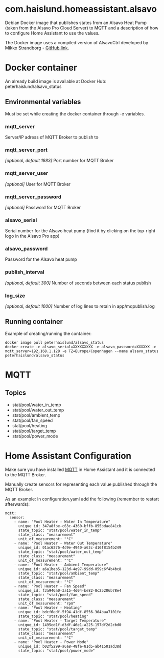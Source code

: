 # com.haislund.homeassistant.alsavo

Debian Docker image that publishes states from an Alsavo Heat Pump (taken from the Alsavo Pro Cloud Server) to MQTT and a description of how to configure Home Assistant to use the values.

The Docker image uses a compiled version of AlsavoCtrl developed by Mikko Strandborg - [GitHub link](https://github.com/strandborg/AlsavoCtrl).

# Docker container
An already build image is available at Docker Hub: peterhaislund/alsavo_status

## Environmental variables
Must be set while creating the docker container through -e variables.

### mqtt_server
Server/IP adress of MQTT Broker to publish to

### mqtt_server_port
*[optional, default 1883]* Port number for MQTT Broker

### mqtt_server_user
*[optional]* User for MQTT Broker

### mqtt_server_password
*[optional]* Password for MQTT Broker

### alsavo_serial
Serial number for the Alsavo heat pump (find it by clicking on the top-right logo in the Alsavo Pro app)

### alsavo_password
Password for the Alsavo heat pump

### publish_interval
*[optional, default 300]* Number of seconds between each status publish

### log_size
*[optional, default 1000]* Number of log lines to retain in app/mqpublish.log

## Running container
Example of creating/running the container:

```
docker image pull peterhaislund/alsavo_status
docker create -e alsavo_serial=XXXXXXXXX -e alsavo_password=XXXXXX -e mqtt_server=192.168.1.128 -e TZ=Europe/Copenhagen --name alsavo_status peterhaislund/alsavo_status
```
# MQTT

## Topics
- stat/pool/water_in_temp
- stat/pool/water_out_temp
- stat/pool/ambient_temp
- stat/pool/fan_speed
- stat/pool/heating
- stat/pool/target_temp
- stat/pool/power_mode

# Home Assistant Configuration
Make sure you have installed [MQTT](https://www.home-assistant.io/integrations/mqtt/) in Home Assistant and it is connected to the MQTT Broker.

Manually create sensors for representing each value published through the MQTT Broker.

As an example: In configuration.yaml add the following (remember to restart afterwards):

```
mqtt:
  sensor:
    - name: "Pool Heater - Water In Temperature"
      unique_id: 347a8fbe-c63c-4360-bffb-855bdae841cb
      state_topic: "stat/pool/water_in_temp"
      state_class: "measurement"
      unit_of_measurement: "°C"
    - name: "Pool Heater - Water Out Temperature"
      unique_id: 01ac6276-4d9e-4940-a63c-d16f8154b249
      state_topic: "stat/pool/water_out_temp"
      state_class: "measurement"
      unit_of_measurement: "°C"
    - name: "Pool Heater - Ambient Temperature"
      unique_id: a6a1beb5-123d-4e97-99dd-059c6f4b4bc8
      state_topic: "stat/pool/ambient_temp"
      state_class: "measurement"
      unit_of_measurement: "°C"
    - name: "Pool Heater - Fan Speed"
      unique_id: f3a946a0-3a15-4d04-be82-8c25206b78e4
      state_topic: "stat/pool/fan_speed"
      state_class: "measurement"
      unit_of_measurement: "rpm"
    - name: "Pool Heater - Heating"
      unique_id: bdcf6edf-5f94-41df-8556-304baa7101fe
      state_topic: "stat/pool/heating"
    - name: "Pool Heater - Target Temperature"
      unique_id: 1495cd1f-d3df-46e1-a225-157df2d2cbd0
      state_topic: "stat/pool/target_temp"
      state_class: "measurement"
      unit_of_measurement: "°C"
    - name: "Pool Heater - Power Mode"
      unique_id: b02f5299-a6a8-48fe-81d5-ab41501ad38d
      state_topic: "stat/pool/power_mode"
```
